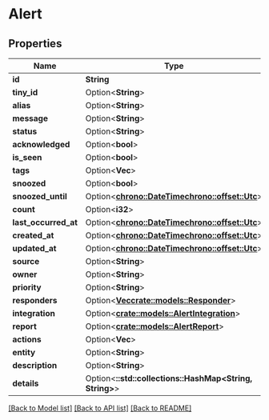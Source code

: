 # Alert

## Properties

Name | Type | Description | Notes
------------ | ------------- | ------------- | -------------
**id** | **String** |  | 
**tiny_id** | Option<**String**> |  | [optional]
**alias** | Option<**String**> |  | [optional]
**message** | Option<**String**> |  | [optional]
**status** | Option<**String**> |  | [optional]
**acknowledged** | Option<**bool**> |  | [optional]
**is_seen** | Option<**bool**> |  | [optional]
**tags** | Option<**Vec<String>**> |  | [optional]
**snoozed** | Option<**bool**> |  | [optional]
**snoozed_until** | Option<[**chrono::DateTime<chrono::offset::Utc>**](chrono::DateTime<chrono::offset::Utc>.md)> |  | [optional]
**count** | Option<**i32**> |  | [optional]
**last_occurred_at** | Option<[**chrono::DateTime<chrono::offset::Utc>**](chrono::DateTime<chrono::offset::Utc>.md)> |  | [optional]
**created_at** | Option<[**chrono::DateTime<chrono::offset::Utc>**](chrono::DateTime<chrono::offset::Utc>.md)> |  | [optional]
**updated_at** | Option<[**chrono::DateTime<chrono::offset::Utc>**](chrono::DateTime<chrono::offset::Utc>.md)> |  | [optional]
**source** | Option<**String**> |  | [optional]
**owner** | Option<**String**> |  | [optional]
**priority** | Option<**String**> |  | [optional]
**responders** | Option<[**Vec<crate::models::Responder>**](Responder.md)> |  | [optional]
**integration** | Option<[**crate::models::AlertIntegration**](AlertIntegration.md)> |  | [optional]
**report** | Option<[**crate::models::AlertReport**](AlertReport.md)> |  | [optional]
**actions** | Option<**Vec<String>**> |  | [optional]
**entity** | Option<**String**> |  | [optional]
**description** | Option<**String**> |  | [optional]
**details** | Option<**::std::collections::HashMap<String, String>**> |  | [optional]

[[Back to Model list]](../README.md#documentation-for-models) [[Back to API list]](../README.md#documentation-for-api-endpoints) [[Back to README]](../README.md)


